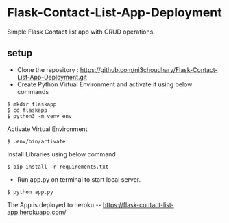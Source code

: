 # Flask-Contact-List-App-Deployment

Simple Flask Contact list app with CRUD operations.

## setup
- Clone the repository : https://github.com/ni3choudhary/Flask-Contact-List-App-Deployment.git
- Create Python Virtual Environment and activate it using below commands 
```console
$ mkdir flaskapp
$ cd flaskapp
$ python3 -m venv env
``` 

Activate Virtual Environment
```console
$ .env/bin/activate
```
Install Libraries using below command
```console
$ pip install -r requirements.txt
```
- Run app.py on terminal to start local server.
```console
$ python app.py
```

The App is deployed to heroku --
https://flask-contact-list-app.herokuapp.com/
